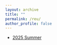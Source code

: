 ```yaml
---
layout: archive
title: ""
permalink: /reu/
author_profile: false
---
```

- [2025 Summer](https://erkaobao.github.io/math/reu/2025_summer) 
